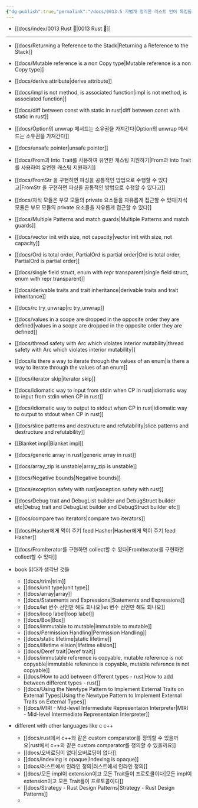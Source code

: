 ```yaml
---
{"dg-publish":true,"permalink":"/docs/0013.5 가볍게 정리한 러스트 언어 특징들 🦀/","title":"0013.5 가볍게 정리한 러스트 언어 특징들 🦀"}
---
```


- [[docs/index/0013 Rust 🦀\|0013 Rust 🦀]]
---
- [[docs/Returning a Reference to the Stack\|Returning a Reference to the Stack]]
- [[docs/Mutable reference is a non Copy type\|Mutable reference is a non Copy type]]
- [[docs/derive attribute\|derive attribute]]
- [[docs/impl is not method, is associated function\|impl is not method, is associated function]]
- [[docs/diff between const with static in rust\|diff between const with static in rust]]
- [[docs/Option의 unwrap 메서드는 소유권을 가져간다\|Option의 unwrap 메서드는 소유권을 가져간다]]
- [[docs/unsafe pointer\|unsafe pointer]]
- [[docs/From과 Into Trait를 사용하여 유연한 캐스팅 지원하기\|From과 Into Trait를 사용하여 유연한 캐스팅 지원하기]]
- [[docs/FromStr 을 구현하면 파싱을 공통적인 방법으로 수행할 수 있다고\|FromStr 을 구현하면 파싱을 공통적인 방법으로 수행할 수 있다고]]
- [[docs/자식 모듈은 부모 모듈의 private 요소들을 자유롭게 접근할 수 있다\|자식 모듈은 부모 모듈의 private 요소들을 자유롭게 접근할 수 있다]]
- [[docs/Multiple Patterns and match guards\|Multiple Patterns and match guards]]
- [[docs/vector init with size, not capacity\|vector init with size, not capacity]]
- [[docs/Ord is total order, PartialOrd is partial order\|Ord is total order, PartialOrd is partial order]]
- [[docs/single field struct, enum with repr transparent\|single field struct, enum with repr transparent]]
- [[docs/derivable traits and trait inheritance\|derivable traits and trait inheritance]]
- [[docs/rc try_unwrap\|rc try_unwrap]]
- [[docs/values in a scope are dropped in the opposite order they are defined\|values in a scope are dropped in the opposite order they are defined]]
- [[docs/thread safety with Arc which violates interior mutability\|thread safety with Arc which violates interior mutability]]
- [[docs/is there a way to iterate through the values of an enum\|is there a way to iterate through the values of an enum]]
- [[docs/iterator skip\|iterator skip]]
- [[docs/idiomatic way to input from stdin when CP in rust\|idiomatic way to input from stdin when CP in rust]]
- [[docs/idiomatic way to output to stdout when CP in rust\|idiomatic way to output to stdout when CP in rust]]
- [[docs/slice patterns and destructure and refutability\|slice patterns and destructure and refutability]]
- [[Blanket impl\|Blanket impl]]
- [[docs/generic array in rust\|generic array in rust]]
- [[docs/array_zip is unstable\|array_zip is unstable]]
- [[docs/Negative bounds\|Negative bounds]]
- [[docs/exception safety with rust\|exception safety with rust]]
- [[docs/Debug trait and DebugList builder and DebugStruct builder etc\|Debug trait and DebugList builder and DebugStruct builder etc]]
- [[docs/compare two iterators\|compare two iterators]]
- [[docs/Hasher에게 먹이 주기 feed Hasher\|Hasher에게 먹이 주기 feed Hasher]]
- [[docs/FromIterator를 구현하면 collect할 수 있다\|FromIterator를 구현하면 collect할 수 있다]]

- book 읽다가 생각난 것들
	- [[docs/trim\|trim]]
	- [[docs/unit type\|unit type]]
	- [[docs/array\|array]]
	- [[docs/Statements and Expressions\|Statements and Expressions]]
	- [[docs/let 변수 선언만 해도 되나요\|let 변수 선언만 해도 되나요]]
	- [[docs/loop label\|loop label]]
	- [[docs/Box\|Box]]
	- [[docs/immutable to mutable\|immutable to mutable]]
	- [[docs/Permission Handling\|Permission Handling]]
	- [[docs/static lifetime\|static lifetime]]
	- [[docs/lifetime elision\|lifetime elision]]
	- [[docs/Deref trait\|Deref trait]]
	- [[docs/immutable reference is copyable, mutable reference is not copyable\|immutable reference is copyable, mutable reference is not copyable]]
	- [[docs/How to add between different types - rust\|How to add between different types - rust]]
	- [[docs/Using the Newtype Pattern to Implement External Traits on External Types\|Using the Newtype Pattern to Implement External Traits on External Types]]
	- [[docs/MIRI - Mid-level Intermediate Representaion Interpreter\|MIRI - Mid-level Intermediate Representaion Interpreter]]

- different with other languages like c c++
	- [[docs/rust에서 c++와 같은 custom comparator를 정의할 수 있을까요\|rust에서 c++와 같은 custom comparator를 정의할 수 있을까요]]
	- [[docs/오버로딩이 없다\|오버로딩이 없다]]
	- [[docs/Indexing is opaque\|Indexing is opaque]]
	- [[docs/러스트에서 인라인 정의\|러스트에서 인라인 정의]]
	- [[docs/모든 impl이 extension이고 모든 Trait들이 프로토콜이다\|모든 impl이 extension이고 모든 Trait들이 프로토콜이다]]
	- [[docs/Strategy - Rust Design Patterns\|Strategy - Rust Design Patterns]]
	- 
